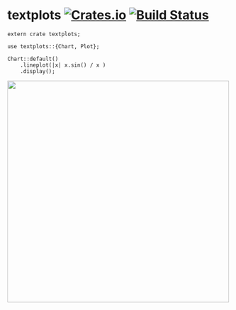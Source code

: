 # textplots [![Crates.io](https://img.shields.io/crates/v/textplots.svg)](https://crates.io/crates/textplots) [![Build Status](https://travis-ci.org/loony-bean/textplots-rs.svg?branch=master)](https://travis-ci.org/loony-bean/textplots-rs)

```
extern crate textplots;

use textplots::{Chart, Plot};

Chart::default()
    .lineplot(|x| x.sin() / x )
    .display();
```

<img src="https://github.com/loony-bean/textplots-rs/blob/master/doc/demo.png" width="500">
